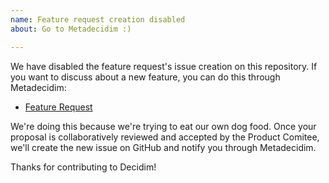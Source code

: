 ```yaml
---
name: Feature request creation disabled
about: Go to Metadecidim :)

---
```


We have disabled the feature request's issue creation on this repository. If you want to discuss about a new feature, you can do this through Metadecidim:

* [Feature Request](https://meta.decidim.org/processes/roadmap)

We're doing this because we're trying to eat our own dog food. Once your proposal is collaboratively reviewed and accepted by the Product Comitee, we'll create the new issue on GitHub and notify you through Metadecidim.

Thanks for contributing to Decidim!

